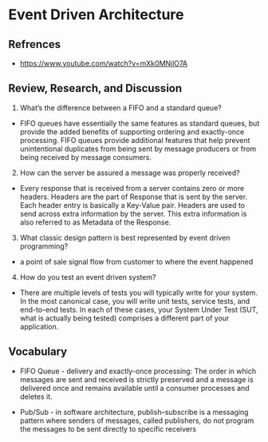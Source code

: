 # Event Driven Architecture

## Refrences

- https://www.youtube.com/watch?v=mXk0MNjlO7A

## Review, Research, and Discussion

1. What’s the difference between a FIFO and a standard queue?

- FIFO queues have essentially the same features as standard queues, but provide the added benefits of supporting ordering and exactly-once processing. FIFO queues provide additional features that help prevent unintentional duplicates from being sent by message producers or from being received by message consumers.

2. How can the server be assured a message was properly received?

- Every response that is received from a server contains zero or more headers. Headers are the part of Response that is sent by the server. Each header entry is basically a Key-Value pair. Headers are used to send across extra information by the server. This extra information is also referred to as Metadata of the Response.

3. What classic design pattern is best represented by event driven programming?

- a point of sale signal flow from customer to where the event happened

4. How do you test an event driven system?

- There are multiple levels of tests you will typically write for your system. In the most canonical case, you will write unit tests, service tests, and end-to-end tests. In each of these cases, your System Under Test (SUT, what is actually being tested) comprises a different part of your application.

## Vocabulary

- FIFO Queue - delivery and exactly-once processing: The order in which messages are sent and received is strictly preserved and a message is delivered once and remains available until a consumer processes and deletes it.

- Pub/Sub - in software architecture, publish–subscribe is a messaging pattern where senders of messages, called publishers, do not program the messages to be sent directly to specific receivers
